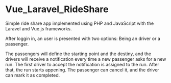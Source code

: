 # Vue_Laravel_RideShare
Simple ride share app implemented using PHP and JavaScript with the Laravel and Vue.js frameworks.

After loggin in, an user is presented with two options: Being an driver or a passenger.

The passengers will define the starting point and the destiny, and the drivers will receive a notification every time a new passenger asks for a new run. The first driver to accept the notification is assigned to the run.
After that, the run starts appening. The passenger can cancel it, and the driver can mark it as completed.